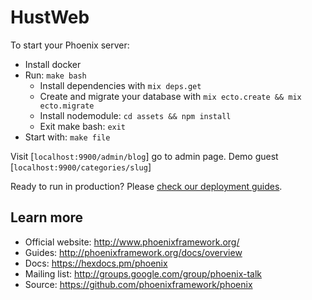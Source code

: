 # HustWeb

To start your Phoenix server:
  * Install docker
  * Run: `make bash`
    * Install dependencies with `mix deps.get`
    * Create and migrate your database with `mix ecto.create && mix ecto.migrate`
    * Install nodemodule: `cd assets && npm install`
    * Exit make bash: `exit`
  * Start with: `make file`

Visit [`localhost:9900/admin/blog`] go to admin page.
Demo guest  [`localhost:9900/categories/slug`]

Ready to run in production? Please [check our deployment guides](http://www.phoenixframework.org/docs/deployment).

## Learn more

  * Official website: http://www.phoenixframework.org/
  * Guides: http://phoenixframework.org/docs/overview
  * Docs: https://hexdocs.pm/phoenix
  * Mailing list: http://groups.google.com/group/phoenix-talk
  * Source: https://github.com/phoenixframework/phoenix
